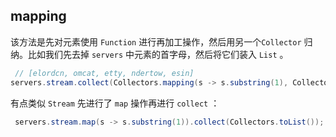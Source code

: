 ## mapping

该方法是先对元素使用 `Function` 进行再加工操作，然后用另一个`Collector` 归纳。比如我们先去掉 `servers` 中元素的首字母，然后将它们装入 `List` 。

```java
 // [elordcn, omcat, etty, ndertow, esin]
servers.stream.collect(Collectors.mapping(s -> s.substring(1), Collectors.toList()));
```

有点类似 `Stream` 先进行了 `map` 操作再进行 `collect` ：

```java
 servers.stream.map(s -> s.substring(1)).collect(Collectors.toList());
```